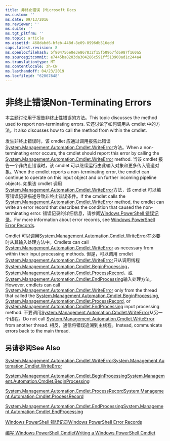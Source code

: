 ```yaml
---
title: 非终止错误 |Microsoft Docs
ms.custom: ''
ms.date: 09/13/2016
ms.reviewer: ''
ms.suite: ''
ms.tgt_pltfrm: ''
ms.topic: article
ms.assetid: 468dabd6-bfeb-448d-8e09-0996db516edd
caps.latest.revision: 8
ms.openlocfilehash: 5f804756e0e3e867832f15f50967fd6987f160a5
ms.sourcegitcommit: e7445ba8203da304286c591ff513900ad1c244a4
ms.translationtype: MT
ms.contentlocale: zh-CN
ms.lasthandoff: 04/23/2019
ms.locfileid: "62067648"
---
```

# <a name="non-terminating-errors"></a><span data-ttu-id="9eb15-102">非终止错误</span><span class="sxs-lookup"><span data-stu-id="9eb15-102">Non-Terminating Errors</span></span>

<span data-ttu-id="9eb15-103">本主题讨论用于报告非终止性错误的方法。</span><span class="sxs-lookup"><span data-stu-id="9eb15-103">This topic discusses the method used to report non-terminating errors.</span></span> <span data-ttu-id="9eb15-104">它还讨论了如何调用从 cmdlet 中的方法。</span><span class="sxs-lookup"><span data-stu-id="9eb15-104">It also discusses how to call the method from within the cmdlet.</span></span>

<span data-ttu-id="9eb15-105">发生非终止错误时，该 cmdlet 应通过调用报告此错误[System.Management.Automation.Cmdlet.WriteError](/dotnet/api/System.Management.Automation.Cmdlet.WriteError)方法。</span><span class="sxs-lookup"><span data-stu-id="9eb15-105">When a non-terminating error occurs, the cmdlet should report this error by calling the [System.Management.Automation.Cmdlet.WriteError](/dotnet/api/System.Management.Automation.Cmdlet.WriteError) method.</span></span> <span data-ttu-id="9eb15-106">当该 cmdlet 报告一个非终止错误时，该 cmdlet 可以继续运行由此输入对象和更多传入管道对象。</span><span class="sxs-lookup"><span data-stu-id="9eb15-106">When the cmdlet reports a non-terminating error, the cmdlet can continue to operate on this input object and on further incoming pipeline objects.</span></span> <span data-ttu-id="9eb15-107">如果该 cmdlet 调用[System.Management.Automation.Cmdlet.WriteError](/dotnet/api/System.Management.Automation.Cmdlet.WriteError)方法，该 cmdlet 可以编写错误记录描述导致非终止错误条件。</span><span class="sxs-lookup"><span data-stu-id="9eb15-107">If the cmdlet calls the [System.Management.Automation.Cmdlet.WriteError](/dotnet/api/System.Management.Automation.Cmdlet.WriteError) method, the cmdlet can write an error record that describes the condition that caused the non-terminating error.</span></span> <span data-ttu-id="9eb15-108">错误记录的详细信息，请参阅[Windows PowerShell 错误记录](./windows-powershell-error-records.md)。</span><span class="sxs-lookup"><span data-stu-id="9eb15-108">For more information about error records, see [Windows PowerShell Error Records](./windows-powershell-error-records.md).</span></span>

<span data-ttu-id="9eb15-109">Cmdlet 可以调用[System.Management.Automation.Cmdlet.WriteError](/dotnet/api/System.Management.Automation.Cmdlet.WriteError)在必要时从其输入处理方法中。</span><span class="sxs-lookup"><span data-stu-id="9eb15-109">Cmdlets can call [System.Management.Automation.Cmdlet.WriteError](/dotnet/api/System.Management.Automation.Cmdlet.WriteError) as necessary from within their input processing methods.</span></span> <span data-ttu-id="9eb15-110">但是，可以调用 cmdlet [System.Management.Automation.Cmdlet.WriteError](/dotnet/api/System.Management.Automation.Cmdlet.WriteError)只从调用线程[System.Management.Automation.Cmdlet.BeginProcessing](/dotnet/api/System.Management.Automation.Cmdlet.BeginProcessing)， [System.Management.Automation.Cmdlet.ProcessRecord](/dotnet/api/System.Management.Automation.Cmdlet.ProcessRecord)，或[System.Management.Automation.Cmdlet.EndProcessing](/dotnet/api/System.Management.Automation.Cmdlet.EndProcessing)输入处理方法。</span><span class="sxs-lookup"><span data-stu-id="9eb15-110">However, cmdlets can call [System.Management.Automation.Cmdlet.WriteError](/dotnet/api/System.Management.Automation.Cmdlet.WriteError) only from the thread that called the [System.Management.Automation.Cmdlet.BeginProcessing](/dotnet/api/System.Management.Automation.Cmdlet.BeginProcessing), [System.Management.Automation.Cmdlet.ProcessRecord](/dotnet/api/System.Management.Automation.Cmdlet.ProcessRecord), or [System.Management.Automation.Cmdlet.EndProcessing](/dotnet/api/System.Management.Automation.Cmdlet.EndProcessing) input processing method.</span></span> <span data-ttu-id="9eb15-111">不要调用[System.Management.Automation.Cmdlet.WriteError](/dotnet/api/System.Management.Automation.Cmdlet.WriteError)从另一个线程。</span><span class="sxs-lookup"><span data-stu-id="9eb15-111">Do not call [System.Management.Automation.Cmdlet.WriteError](/dotnet/api/System.Management.Automation.Cmdlet.WriteError) from another thread.</span></span> <span data-ttu-id="9eb15-112">相反，通信将错误追溯到主线程。</span><span class="sxs-lookup"><span data-stu-id="9eb15-112">Instead, communicate errors back to the main thread.</span></span>

## <a name="see-also"></a><span data-ttu-id="9eb15-113">另请参阅</span><span class="sxs-lookup"><span data-stu-id="9eb15-113">See Also</span></span>

[<span data-ttu-id="9eb15-114">System.Management.Automation.Cmdlet.WriteError</span><span class="sxs-lookup"><span data-stu-id="9eb15-114">System.Management.Automation.Cmdlet.WriteError</span></span>](/dotnet/api/System.Management.Automation.Cmdlet.WriteError)

[<span data-ttu-id="9eb15-115">System.Management.Automation.Cmdlet.BeginProcessing</span><span class="sxs-lookup"><span data-stu-id="9eb15-115">System.Management.Automation.Cmdlet.BeginProcessing</span></span>](/dotnet/api/System.Management.Automation.Cmdlet.BeginProcessing)

[<span data-ttu-id="9eb15-116">System.Management.Automation.Cmdlet.ProcessRecord</span><span class="sxs-lookup"><span data-stu-id="9eb15-116">System.Management.Automation.Cmdlet.ProcessRecord</span></span>](/dotnet/api/System.Management.Automation.Cmdlet.ProcessRecord)

[<span data-ttu-id="9eb15-117">System.Management.Automation.Cmdlet.EndProcessing</span><span class="sxs-lookup"><span data-stu-id="9eb15-117">System.Management.Automation.Cmdlet.EndProcessing</span></span>](/dotnet/api/System.Management.Automation.Cmdlet.EndProcessing)

[<span data-ttu-id="9eb15-118">Windows PowerShell 错误记录</span><span class="sxs-lookup"><span data-stu-id="9eb15-118">Windows PowerShell Error Records</span></span>](./windows-powershell-error-records.md)

[<span data-ttu-id="9eb15-119">编写 Windows PowerShell Cmdlet</span><span class="sxs-lookup"><span data-stu-id="9eb15-119">Writing a Windows PowerShell Cmdlet</span></span>](./writing-a-windows-powershell-cmdlet.md)
